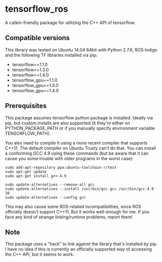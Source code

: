 # tensorflow_ros

A catkin-friendly package for utilizing the C++ API of tensorflow.

## Compatible versions

This library was tested on Ubuntu 14.04 64bit with Python 2.7.6, ROS Indigo and the following TF libraries installed via pip:

- tensorflow==1.1.0
- tensorflow==1.3.0
- tensorflow==1.4.0
- tensorflow_gpu==1.1.0
- tensorflow_gpu==1.3.0
- tensorflow_gpu==1.4.0

## Prerequisites

This package assumes tensorflow python package is installed. Ideally via pip, but custom installs are also supported (it they're either on PYTHON\_PACKAGE\_PATH or if you manually specify environment variable TENSORFLOW\_PATH).

You also need to compile it using a more recent compiler that supports C++11. The default compiler on Ubuntu Trusty can't do that. You can install a conforming GCC 4.9 using these commands (but be aware that it can cause you some trouble with older programs in the worst case):

	sudo add-apt-repository ppa:ubuntu-toolchain-r/test
	sudo apt-get update
	sudo apt-get install g++-4.9

	sudo update-alternatives --remove-all gcc
	sudo update-alternatives --install /usr/bin/gcc gcc /usr/bin/gcc-4.9 20
	sudo update-alternatives --config gcc
	
This may also cause some ROS-related incompatibilities, since ROS officially doesn't support C++11. But it works well-enough for me. If you face any kind of strange linking/runtime problems, report them!

## Note

This package uses a "hack" to link against the library that's installed by pip. I have no idea if this is currently an officially supported way of accessing the C++ API, but it seems to work.
